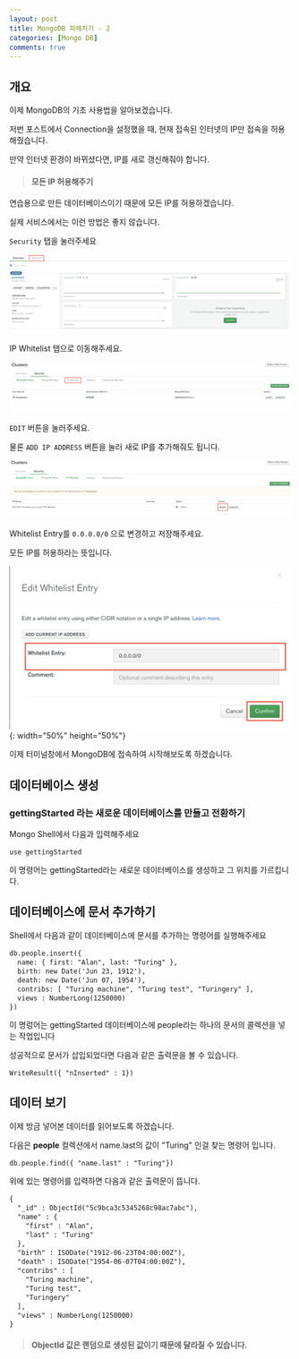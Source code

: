 ```yaml
---
layout: post
title: MongoDB 파헤치기 - 2
categories: [Mongo DB]
comments: true
---
```

## 개요

이제 MongoDB의 기초 사용법을 알아보겠습니다. 

저번 포스트에서 Connection을 설정했을 때, 현재 접속된 인터넷의 IP만 접속을 허용해줬습니다.

만약 인터넷 환경이 바뀌셨다면, IP를 새로 갱신해줘야 합니다. 

> #### 모든 IP 허용해주기

연습용으로 만든 데이터베이스이기 때문에 모든 IP를 허용하겠습니다.

실제 서비스에서는 이런 방법은 좋지 않습니다.

`Security` 탭을 눌러주세요

![](https://github.com/DaeAkin/DaeAkin.github.io/blob/master/img/blog/mongo/image10.png?raw=true)

IP Whitelist 탭으로 이동해주세요.

![](https://github.com/DaeAkin/DaeAkin.github.io/blob/master/img/blog/mongo/image11.png?raw=true)

`EDIT` 버튼을 눌러주세요. 

물론 `ADD IP ADDRESS` 버튼을 눌러 새로 IP를 추가해줘도 됩니다.

![](https://github.com/DaeAkin/DaeAkin.github.io/blob/master/img/blog/mongo/image12.png?raw=true)

Whitelist Entry를 `0.0.0.0/0` 으로 변경하고 저장해주세요.

모든 IP를 허용하라는 뜻입니다.

![](https://github.com/DaeAkin/DaeAkin.github.io/blob/master/img/blog/mongo/image13.png?raw=true){: width="50%" height="50%"}



이제 터미널창에서 MongoDB에 접속하여 시작해보도록 하겠습니다.

## 데이터베이스 생성

### gettingStarted 라는 새로운 데이터베이스를 만들고 전환하기

Mongo Shell에서 다음과 입력해주세요

```
use gettingStarted
```

이 명령어는 gettingStarted라는 새로운 데이터베이스를 생성하고 그 위치를 가르킵니다. 

## 데이터베이스에 문서 추가하기 

Shell에서 다음과 같이 데이터베이스에 문서를 추가하는 명령어를 실행해주세요

```
db.people.insert({
  name: { first: "Alan", last: "Turing" },
  birth: new Date('Jun 23, 1912'),
  death: new Date('Jun 07, 1954'),
  contribs: [ "Turing machine", "Turing test", "Turingery" ],
  views : NumberLong(1250000)
})
```

이 명렁어는 gettingStarted 데이터베이스에 people라는 하나의 문서의 콜렉션을 넣는 작업입니다

성공적으로 문서가 삽입되었다면 다음과 같은 출력문을 볼 수 있습니다.

```
WriteResult({ "nInserted" : 1})
```

## 데이터 보기 

이제 방금 넣어본 데이터를 읽어보도록 하겠습니다. 

다음은 **people** 컬렉션에서 name.last의 값이 "Turing" 인걸 찾는 명령어 입니다.

```
db.people.find({ "name.last" : "Turing"})
```

위에 있는 명령어를 입력하면 다음과 같은 출력문이 뜹니다.

```
{
  "_id" : ObjectId("5c9bca3c5345268c98ac7abc"),
  "name" : {
    "first" : "Alan",
    "last" : "Turing"
  },
  "birth" : ISODate("1912-06-23T04:00:00Z"),
  "death" : ISODate("1954-06-07T04:00:00Z"),
  "contribs" : [
    "Turing machine",
    "Turing test",
    "Turingery"
  ],
  "views" : NumberLong(1250000)
}
```

> #### ObjectId 값은 랜덤으로 생성된 값이기 때문에 달라질 수 있습니다.

